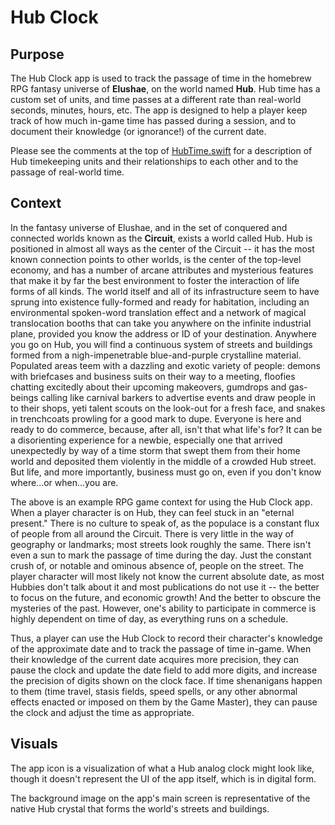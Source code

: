 #  Hub Clock

## Purpose

The Hub Clock app is used to track the passage of time in the homebrew RPG fantasy universe of **Elushae**, on the world named **Hub**. Hub time has a custom set of units, and time passes at a different rate than real-world seconds, minutes, hours, etc. The app is designed to help a player keep track of how much in-game time has passed during a session, and to document their knowledge (or ignorance!) of the current date. 

Please see the comments at the top of [HubTime.swift](HubClock/Models/HubTime.swift) for a description of Hub timekeeping units and their relationships to each other and to the passage of real-world time.

## Context

In the fantasy universe of Elushae, and in the set of conquered and connected worlds known as the **Circuit**, exists a world called Hub. Hub is positioned in almost all ways as the center of the Circuit -- it has the most known connection points to other worlds, is the center of the top-level economy, and has a number of arcane attributes and mysterious features that make it by far the best environment to foster the interaction of life forms of all kinds. The world itself and all of its infrastructure seem to have sprung into existence fully-formed and ready for habitation, including an environmental spoken-word translation effect and a network of magical translocation booths that can take you anywhere on the infinite industrial plane, provided you know the address or ID of your destination. Anywhere you go on Hub, you will find a continuous system of streets and buildings formed from a nigh-impenetrable blue-and-purple crystalline material. Populated areas teem with a dazzling and exotic variety of people: demons with briefcases and business suits on their way to a meeting, floofies chatting excitedly about their upcoming makeovers, gumdrops and gas-beings calling like carnival barkers to advertise events and draw people in to their shops, yeti talent scouts on the look-out for a fresh face, and snakes in trenchcoats prowling for a good mark to dupe. Everyone is here and ready to do commerce, because, after all, isn't that what life's for? It can be a disorienting experience for a newbie, especially one that arrived unexpectedly by way of a time storm that swept them from their home world and deposited them violently in the middle of a crowded Hub street. But life, and more importantly, business must go on, even if you don't know where...or when...you are.

The above is an example RPG game context for using the Hub Clock app. When a player character is on Hub, they can feel stuck in an "eternal present." There is no culture to speak of, as the populace is a constant flux of people from all around the Circuit. There is very little in the way of geography or landmarks; most streets look roughly the same. There isn't even a sun to mark the passage of time during the day. Just the constant crush of, or notable and ominous absence of, people on the street. The player character will most likely not know the current absolute date, as most Hubbies don't talk about it and most publications do not use it -- the better to focus on the future, and economic growth! And the better to obscure the mysteries of the past. However, one's ability to participate in commerce is highly dependent on time of day, as everything runs on a schedule. 

Thus, a player can use the Hub Clock to record their character's knowledge of the approximate date and to track the passage of time in-game. When their knowledge of the current date acquires more precision, they can pause the clock and update the date field to add more digits, and increase the precision of digits shown on the clock face. If time shenanigans happen to them (time travel, stasis fields, speed spells, or any other abnormal effects enacted or imposed on them by the Game Master), they can pause the clock and adjust the time as appropriate.

## Visuals

The app icon is a visualization of what a Hub analog clock might look like, though it doesn't represent the UI of the app itself, which is in digital form.

The background image on the app's main screen is representative of the native Hub crystal that forms the world's streets and buildings.

